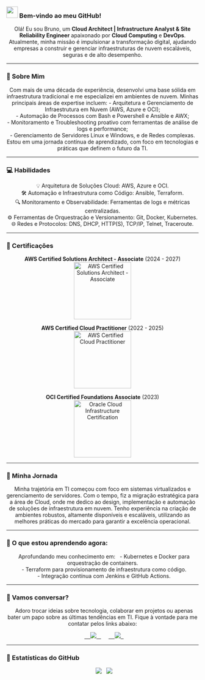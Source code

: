 ### <img src="https://raw.githubusercontent.com/iampavangandhi/iampavangandhi/master/gifs/Hi.gif" width="30px"> Bem-vindo ao meu GitHub!

<p align="center">
  Olá! Eu sou Bruno, um <strong>Cloud Architect | Infrastructure Analyst & Site Reliability Engineer</strong> apaixonado por <strong>Cloud Computing</strong> e <strong>DevOps</strong>.<br>
  Atualmente, minha missão é impulsionar a transformação digital, ajudando empresas a construir e gerenciar infraestruturas de nuvem escaláveis, seguras e de alto desempenho.
</p>

---

### 🌟 Sobre Mim

<p align="center">
  Com mais de uma década de experiência, desenvolvi uma base sólida em infraestrutura tradicional e me especializei em ambientes de nuvem. Minhas principais áreas de expertise incluem:
  - Arquitetura e Gerenciamento de Infraestrutura em Nuvem (AWS, Azure e OCI);<br>
  - Automação de Processos com Bash e Powershell e Ansible e AWX;<br>
  - Monitoramento e Troubleshooting proativo com ferramentas de análise de logs e performance;<br>
  - Gerenciamento de Servidores Linux e Windows, e de Redes complexas.<br>
  Estou em uma jornada contínua de aprendizado, com foco em tecnologias e práticas que definem o futuro da TI.
</p>

---

### 💻 Habilidades

<p align="center">
  💡 Arquitetura de Soluções Cloud: AWS, Azure e OCI.<br>
  🛠️ Automação e Infraestrutura como Código: Ansible, Terraform.<br>
  🔍 Monitoramento e Observabilidade: Ferramentas de logs e métricas centralizadas.<br>
  ⚙️ Ferramentas de Orquestração e Versionamento: Git, Docker, Kubernetes.<br>
  🌐 Redes e Protocolos: DNS, DHCP, HTTP(S), TCP/IP, Telnet, Traceroute.
</p>

---

### 📜 Certificações

<p align="center">
<strong>AWS Certified Solutions Architect - Associate</strong> (2024 - 2027)<br>
<img src="https://raw.githubusercontent.com/bruno0nline/Certification/refs/heads/main/aws-certified-solutions-architect-associate.png" alt="AWS Certified Solutions Architect - Associate" width="150px"/>
</p>

<p align="center">
<strong>AWS Certified Cloud Practitioner</strong> (2022 - 2025)<br>
<img src="https://raw.githubusercontent.com/bruno0nline/Certification/refs/heads/main/aws-certified-cloud-practitioner.png" alt="AWS Certified Cloud Practitioner" width="150px"/>
</p>

<p align="center">
<strong>OCI Certified Foundations Associate</strong> (2023)<br>
<img src="https://github.com/bruno0nline/My-Certifications/blob/main/oci-certified-foundations-associate2023.png?raw=true" alt="Oracle Cloud Infrastructure Certification" width="150px"/>
</p>

---

### 🚀 Minha Jornada

<p align="center">
  Minha trajetória em TI começou com foco em sistemas virtualizados e gerenciamento de servidores. Com o tempo, fiz a migração estratégica para a área de Cloud, onde me dedico ao design, implementação e automação de soluções de infraestrutura em nuvem. Tenho experiência na criação de ambientes robustos, altamente disponíveis e escaláveis, utilizando as melhores práticas do mercado para garantir a excelência operacional.
</p>

---

### 🌱 O que estou aprendendo agora:

<p align="center">
  Aprofundando meu conhecimento em:
  - Kubernetes e Docker para orquestração de containers.<br>
  - Terraform para provisionamento de infraestrutura como código.<br>
  - Integração contínua com Jenkins e GitHub Actions.
</p>

---

### 💌 Vamos conversar?

<p align="center">
  Adoro trocar ideias sobre tecnologia, colaborar em projetos ou apenas bater um papo sobre as últimas tendências em TI. Fique à vontade para me contatar pelos links abaixo:
</p>

<p align="center">
  <a href="https://www.instagram.com/bruno0nline/" alt="Instagram">
    <img src="https://img.shields.io/badge/-Instagram-DF0174?style=for-the-badge&logo=instagram&logoColor=white"/>
  </a>
  
  <a href="https://www.linkedin.com/in/brunomendesaugusto/" alt="Linkedin">
    <img src="https://img.shields.io/badge/-Linkedin-0e76a8?style=for-the-badge&logo=Linkedin&logoColor=white"/>
  </a>
</p>

---

### 🌟 Estatísticas do GitHub

<p align="center">
  <img src="https://github-readme-stats.vercel.app/api?username=bruno0nline&show_icons=true&theme=tokyonight&line_height=27">
  <img src="https://github-readme-stats.vercel.app/api/top-langs/?username=bruno0nline&hide=css,html&theme=tokyonight">
</p>
